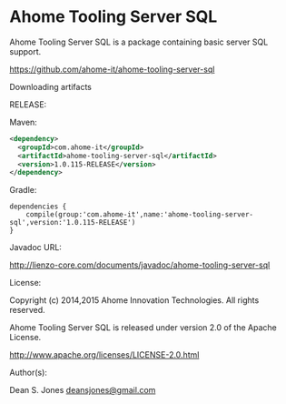 Ahome Tooling Server SQL
======

Ahome Tooling Server SQL is a package containing basic server SQL support.

https://github.com/ahome-it/ahome-tooling-server-sql

Downloading artifacts

RELEASE:

Maven:
```xml
<dependency>
  <groupId>com.ahome-it</groupId>
  <artifactId>ahome-tooling-server-sql</artifactId>
  <version>1.0.115-RELEASE</version>
</dependency>
```
Gradle:

```
dependencies {
    compile(group:'com.ahome-it',name:'ahome-tooling-server-sql',version:'1.0.115-RELEASE')
}
```
Javadoc URL:

http://lienzo-core.com/documents/javadoc/ahome-tooling-server-sql

License:

Copyright (c) 2014,2015 Ahome Innovation Technologies. All rights reserved.

Ahome Tooling Server SQL is released under version 2.0 of the Apache License.

http://www.apache.org/licenses/LICENSE-2.0.html

Author(s):

Dean S. Jones
deansjones@gmail.com